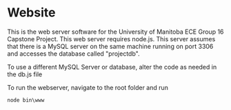 # Website
This is the web server software for the University of Manitoba ECE Group 16 Capstone Project. This web server requires node.js. This server assumes that there is a MySQL server on the same machine running on port 3306 and accesses the database called "projectdb".

To use a different MySQL Server or database, alter the code as needed in the db.js file

To run the webserver, navigate to the root folder and run 

    node bin\www
